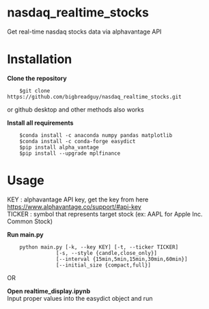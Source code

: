 # nasdaq_realtime_stocks
 Get real-time nasdaq stocks data via alphavantage API

# Installation
**Clone the repository**
```
    $git clone https://github.com/bigbreadguy/nasdaq_realtime_stocks.git
```
or github desktop and other methods also works

**Install all requirements**
```
    $conda install -c anaconda numpy pandas matplotlib
    $conda install -c conda-forge easydict
    $pip install alpha_vantage
    $pip install --upgrade mplfinance
```

# Usage
 KEY : alphavantage API key, get the key from here https://www.alphavantage.co/support/#api-key<br/>
 TICKER : symbol that represents target stock (ex: AAPL for Apple Inc. Common Stock)<br/>

**Run main.py**
```
    python main.py [-k, --key KEY] [-t, --ticker TICKER]
                [-s, --style {candle,close_only}]
                [--interval {15min,5min,15min,30min,60min}]
                [--initial_size {compact,full}]
```

OR

**Open realtime_display.ipynb**<br/>
 Input proper values into the easydict object and run
